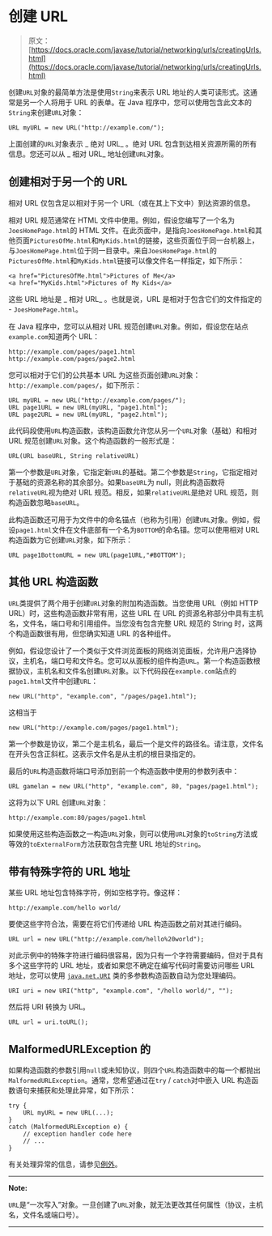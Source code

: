 # 创建 URL

> 原文： [https://docs.oracle.com/javase/tutorial/networking/urls/creatingUrls.html](https://docs.oracle.com/javase/tutorial/networking/urls/creatingUrls.html)

创建`URL`对象的最简单方法是使用`String`来表示 URL 地址的人类可读形式。这通常是另一个人将用于 URL 的表单。在 Java 程序中，您可以使用包含此文本的`String`来创建`URL`对象：

```
URL myURL = new URL("http://example.com/");

```

上面创建的`URL`对象表示 _ 绝对 URL_ 。绝对 URL 包含到达相关资源所需的所有信息。您还可以从 _ 相对 URL_ 地址创建`URL`对象。

## 创建相对于另一个的 URL

相对 URL 仅包含足以相对于另一个 URL（或在其上下文中）到达资源的信息。

相对 URL 规范通常在 HTML 文件中使用。例如，假设您编写了一个名为`JoesHomePage.html`的 HTML 文件。在此页面中，是指向`JoesHomePage.html`和其他页面`PicturesOfMe.html`和`MyKids.html`的链接，这些页面位于同一台机器上，与`JoesHomePage.html`位于同一目录中。来自`JoesHomePage.html`的`PicturesOfMe.html`和`MyKids.html`链接可以像文件名一样指定，如下所示：

```
<a href="PicturesOfMe.html">Pictures of Me</a>
<a href="MyKids.html">Pictures of My Kids</a>

```

这些 URL 地址是 _ 相对 URL_ 。也就是说，URL 是相对于包含它们的文件指定的 - `JoesHomePage.html`。

在 Java 程序中，您可以从相对 URL 规范创建`URL`对象。例如，假设您在站点`example.com`知道两个 URL：

```
http://example.com/pages/page1.html
http://example.com/pages/page2.html

```

您可以相对于它们的公共基本 URL 为这些页面创建`URL`对象：`http://example.com/pages/`，如下所示：

```
URL myURL = new URL("http://example.com/pages/");
URL page1URL = new URL(myURL, "page1.html");
URL page2URL = new URL(myURL, "page2.html");

```

此代码段使用`URL`构造函数，该构造函数允许您从另一个`URL`对象（基础）和相对 URL 规范创建`URL`对象。这个构造函数的一般形式是：

```
URL(URL baseURL, String relativeURL)

```

第一个参数是`URL`对象，它指定新`URL`的基础。第二个参数是`String`，它指定相对于基础的资源名称的其余部分。如果`baseURL`为 null，则此构造函数将`relativeURL`视为绝对 URL 规范。相反，如果`relativeURL`是绝对 URL 规范，则构造函数忽略`baseURL`。

此构造函数还可用于为文件中的命名锚点（也称为引用）创建`URL`对象。例如，假设`page1.html`文件在文件底部有一个名为`BOTTOM`的命名锚。您可以使用相对 URL 构造函数为它创建`URL`对象，如下所示：

```
URL page1BottomURL = new URL(page1URL,"#BOTTOM");

```

## 其他 URL 构造函数

`URL`类提供了两个用于创建`URL`对象的附加构造函数。当您使用 URL（例如 HTTP URL）时，这些构造函数非常有用，这些 URL 在 URL 的资源名称部分中具有主机名，文件名，端口号和引用组件。当您没有包含完整 URL 规范的 String 时，这两个构造函数很有用，但您确实知道 URL 的各种组件。

例如，假设您设计了一个类似于文件浏览面板的网络浏览面板，允许用户选择协议，主机名，端口号和文件名。您可以从面板的组件构造`URL`。第一个构造函数根据协议，主机名和文件名创建`URL`对象。以下代码段在`example.com`站点的`page1.html`文件中创建`URL`：

```
new URL("http", "example.com", "/pages/page1.html");

```

这相当于

```
new URL("http://example.com/pages/page1.html");

```

第一个参数是协议，第二个是主机名，最后一个是文件的路径名。请注意，文件名在开头包含正斜杠。这表示文件名是从主机的根目录指定的。

最后的`URL`构造函数将端口号添加到前一个构造函数中使用的参数列表中：

```
URL gamelan = new URL("http", "example.com", 80, "pages/page1.html"); 

```

这将为以下 URL 创建`URL`对象：

```
http://example.com:80/pages/page1.html

```

如果使用这些构造函数之一构造`URL`对象，则可以使用`URL`对象的`toString`方法或等效的`toExternalForm`方法获取包含完整 URL 地址的`String`。

## 带有特殊字符的 URL 地址

某些 URL 地址包含特殊字符，例如空格字符。像这样：

```
http://example.com/hello world/

```

要使这些字符合法，需要在将它们传递给 URL 构造函数之前对其进行编码。

```
URL url = new URL("http://example.com/hello%20world");

```

对此示例中的特殊字符进行编码很容易，因为只有一个字符需要编码，但对于具有多个这些字符的 URL 地址，或者如果您不确定在编写代码时需要访问哪些 URL 地址，您可以使用 [`java.net.URI`](https://docs.oracle.com/javase/8/docs/api/java/net/URI.html) 类的多参数构造函数自动为您处理编码。

```
URI uri = new URI("http", "example.com", "/hello world/", "");

```

然后将 URI 转换为 URL。

```
URL url = uri.toURL();

```

## MalformedURLException 的

如果构造函数的参数引用`null`或未知协议，则四个`URL`构造函数中的每一个都抛出`MalformedURLException`。通常，您希望通过在`try` / `catch`对中嵌入 URL 构造函数语句来捕获和处理此异常，如下所示：

```
try {
    URL myURL = new URL(...);
} 
catch (MalformedURLException e) {
    // exception handler code here
    // ...
}

```

有关处理异常的信息，请参见[例外](../../essential/exceptions/index.html)。

* * *

**Note:** 

`URL`是“一次写入”对象。一旦创建了`URL`对象，就无法更改其任何属性（协议，主机名，文件名或端口号）。

* * *